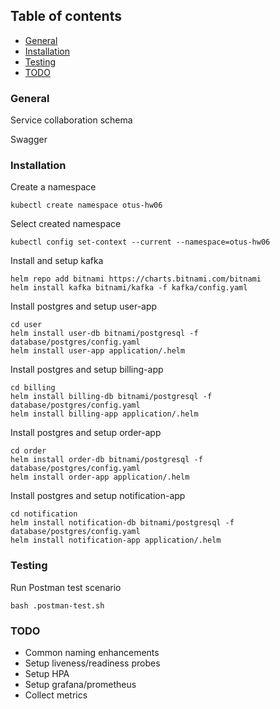 ## Table of contents
- [General](#general)
- [Installation](#installation)
- [Testing](#testing)
- [TODO](#todo)

### General

Service collaboration schema

Swagger

### Installation

Create a namespace

```shell
kubectl create namespace otus-hw06
```

Select created namespace

```shell
kubectl config set-context --current --namespace=otus-hw06
```

Install and setup kafka
```shell
helm repo add bitnami https://charts.bitnami.com/bitnami
helm install kafka bitnami/kafka -f kafka/config.yaml
```

Install postgres and setup user-app

```shell
cd user
helm install user-db bitnami/postgresql -f database/postgres/config.yaml
helm install user-app application/.helm
```

Install postgres and setup billing-app
```shell
cd billing
helm install billing-db bitnami/postgresql -f database/postgres/config.yaml
helm install billing-app application/.helm
```

Install postgres and setup order-app
```shell
cd order
helm install order-db bitnami/postgresql -f database/postgres/config.yaml
helm install order-app application/.helm
```

Install postgres and setup notification-app
```shell
cd notification
helm install notification-db bitnami/postgresql -f database/postgres/config.yaml
helm install notification-app application/.helm
```

### Testing

Run Postman test scenario

```shell
bash .postman-test.sh
```

### TODO

- Common naming enhancements
- Setup liveness/readiness probes
- Setup HPA
- Setup grafana/prometheus
- Collect metrics